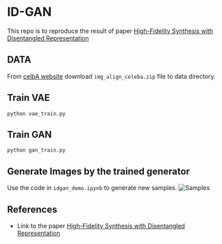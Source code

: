 # ID-GAN 
This repo is to reproduce the result of paper [High-Fidelity Synthesis with Disentangled Representation](https://arxiv.org/abs/2001.04296)

## DATA
From [celbA website](http://mmlab.ie.cuhk.edu.hk/projects/CelebA.html)  download `img_align_celeba.zip` file to data directory.

## Train VAE
`python vae_train.py`

## Train GAN
`python gan_train.py`

## Generate Images by the trained generator
Use the code in `idgan_demo.ipynb` to generate new samples.
 ![Samples](https://github.com/bdubey/idgan-high_fi_synthesis_with_disentangled_representation/blob/master/imgs/generated.png)
## References
* Link to the paper [High-Fidelity Synthesis with Disentangled Representation](https://arxiv.org/abs/2001.04296)
